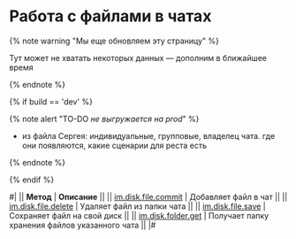 # Работа с файлами в чатах

{% note warning "Мы еще обновляем эту страницу" %}

Тут может не хватать некоторых данных — дополним в ближайшее время

{% endnote %}

{% if build == 'dev' %}

{% note alert "TO-DO _не выгружается на prod_" %}

- из файла Сергея: индивидуальные, групповые, владелец чата. где они появляются, какие сценарии для реста есть

{% endnote %}

{% endif %}

#|
|| **Метод** | **Описание** ||
|| [im.disk.file.commit](./im-disk-file-commit.md) | Добавляет файл в чат ||
|| [im.disk.file.delete](./im-disk-file-delete.md) | Удаляет файл из папки чата ||
|| [im.disk.file.save](./im-disk-file-save.md) | Сохраняет файл на свой диск ||
|| [im.disk.folder.get](./im-disk-folder-get.md) | Получает папку хранения файлов указанного чата ||
|#
